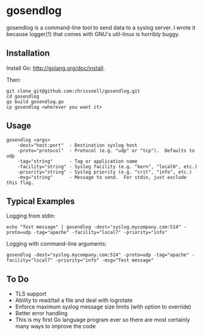 gosendlog
=======

gosendlog is a command-line tool to send data to a syslog server.  I wrote it because logger(1) that comes with GNU's util-linux is horribly buggy.

Installation
------------
Install Go: http://golang.org/doc/install.

Then:
```
git clone git@github.com:chrissnell/gosendlog.git
cd gosendlog
go build gosendlog.go
cp gosendlog <wherever you want it>
```



Usage
-----
```
gosendlog <args>
    -dest="host:port"  - Destination syslog host
    -proto="protocol"  - Protocol (e.g. "udp" or "tcp").  Defaults to udp
    -tag="string"      - Tag or application name
    -facility="string" - Syslog facility (e.g. "kern", "local0", etc.)
    -priority="string" - Syslog priority (e.g. "crit", "info", etc.)
    -msg="string"      - Message to send.  For stdin, just exclude this flag.
```
 
Typical Examples
----------------

Logging from stdin: 
```
echo "Test message" | gosendlog -dest="syslog.mycompany.com:514" -proto=udp -tag="apache" -facility="local7" -priority="info"
```

Logging with command-line arguments:
```
gosendlog -dest="syslog.mycompany.com:514" -proto=udp -tag="apache" -facility="local7" -priority="info" -msg="Test message"
```
 
To Do
-----
* TLS support
* Ability to read/tail a file and deal with logrotate
* Enforce maximum syslog message size limits (with option to override)
* Better error handling
* This is my first Go language program ever so there are most certainly many ways to improve the code
